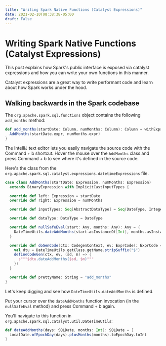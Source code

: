 ```yaml
---
title: "Writing Spark Native Functions (Catalyst Expressions)"
date: 2021-02-10T08:38:38-05:00
draft: False
---
```


# Writing Spark Native Functions (Catalyst Expressions)

This post explains how Spark's public interface is exposed via catalyst expressions and how you can write your own functions in this manner.

Catalyst expressions are a great way to write performant code and learn about how Spark works under the hood.

## Walking backwards in the Spark codebase

The `org.apache.spark.sql.functions` object contains the following `add_months` method:

```scala
def add_months(startDate: Column, numMonths: Column): Column = withExpr {
  AddMonths(startDate.expr, numMonths.expr)
}
```

The IntelliJ text editor lets you easily navigate the source code with the Command + b shortcut.  Hover the mouse over the `AddMonths` class and press Command + b to see where it's defined in the source code.

Here's the class from the `org.apache.spark.sql.catalyst.expressions.datetimeExpressions` file.

```scala
case class AddMonths(startDate: Expression, numMonths: Expression)
  extends BinaryExpression with ImplicitCastInputTypes {

  override def left: Expression = startDate
  override def right: Expression = numMonths

  override def inputTypes: Seq[AbstractDataType] = Seq(DateType, IntegerType)

  override def dataType: DataType = DateType

  override def nullSafeEval(start: Any, months: Any): Any = {
    DateTimeUtils.dateAddMonths(start.asInstanceOf[Int], months.asInstanceOf[Int])
  }

  override def doGenCode(ctx: CodegenContext, ev: ExprCode): ExprCode = {
    val dtu = DateTimeUtils.getClass.getName.stripSuffix("$")
    defineCodeGen(ctx, ev, (sd, m) => {
      s"""$dtu.dateAddMonths($sd, $m)"""
    })
  }

  override def prettyName: String = "add_months"
}
```

Let's keep digging and see how `DateTimeUtils.dateAddMonths` is defined.

Put your cursor over the `dateAddMonths` function invocation (in the `nullSafeEval` method) and press Command + b again.

You'll navigate to this function in `org.apache.spark.sql.catalyst.util.DateTimeUtils`:

```scala
def dateAddMonths(days: SQLDate, months: Int): SQLDate = {
  LocalDate.ofEpochDay(days).plusMonths(months).toEpochDay.toInt
}
```



